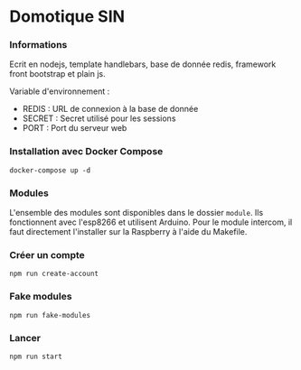 # Domotique SIN

### Informations

Ecrit en nodejs, template handlebars, base de donnée redis, framework front
bootstrap et plain js.

Variable d'environnement :

- REDIS : URL de connexion à la base de donnée
- SECRET : Secret utilisé pour les sessions
- PORT : Port du serveur web

### Installation avec Docker Compose

```
docker-compose up -d
```

### Modules

L'ensemble des modules sont disponibles dans le dossier ```module```.
Ils fonctionnent avec l'esp8266 et utilisent Arduino. Pour le module intercom,
il faut directement l'installer sur la Raspberry à l'aide du Makefile.

### Créer un compte

```
npm run create-account
```

### Fake modules

```
npm run fake-modules
```

### Lancer

```
npm run start
```
